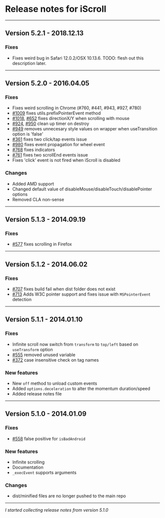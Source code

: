 # Release notes for iScroll

---

##  Version 5.2.1 - 2018.12.13

### Fixes
* Fixes weird bug in Safari 12.0.2/OSX 10.13.6. TODO: flesh out this description later.

---

##  Version 5.2.0 - 2016.04.05

### Fixes
* Fixes weird scrolling in Chrome (#760, #441, #943, #927, #780)
* [#1009](https://github.com/cubiq/iscroll/issues/1009) fixes utils.prefixPointerEvent method
* [#1018](https://github.com/cubiq/iscroll/issues/1018), [#652](https://github.com/cubiq/iscroll/issues/652) fixes directionX/Y when scrolling with mouse
* [#924](https://github.com/cubiq/iscroll/issues/924), [#950](https://github.com/cubiq/iscroll/issues/950) clean up timer on destroy
* [#949](https://github.com/cubiq/iscroll/issues/949) removes unnecesary style values on wrapper when useTransition option is 'false'
* [#361](https://github.com/cubiq/iscroll/issues/361) fixes two click/tap events issue
* [#980](https://github.com/cubiq/iscroll/issues/980) fixes event propagation for wheel event
* [#768](https://github.com/cubiq/iscroll/issues/768) fixes indicators
* [#761](https://github.com/cubiq/iscroll/issues/761) fixes two scrollEnd events issue
* Fixes 'click' event is not fired when iScroll is disabled

### Changes
* Added AMD support
* Changed default value of disableMouse/disableTouch/disablePointer options
* Removed CLA non-sense

---

##  Version 5.1.3 - 2014.09.19

### Fixes
* [#577](https://github.com/cubiq/iscroll/issues/577) fixes scrolling in Firefox

---

##  Version 5.1.2 - 2014.06.02

### Fixes
* [#707](https://github.com/cubiq/iscroll/pull/707) fixes build fail when dist folder does not exist
* [#713](https://github.com/cubiq/iscroll/pull/713) Adds W3C pointer support and fixes issue with `MSPointerEvent` detection

---

##  Version 5.1.1 - 2014.01.10

### Fixes
* Infinite scroll now switch from `transform` to `top/left` based on `useTransform` option
* [#555](https://github.com/cubiq/iscroll/issues/555) removed unused variable
* [#372](https://github.com/cubiq/iscroll/issues/372) case insensitive check on tag names

### New features
* New `off` method to unload custom events
* Added `options.deceleration` to alter the momentum duration/speed
* Added release notes file

---

##  Version 5.1.0 - 2014.01.09

### Fixes
* [#558](https://github.com/cubiq/iscroll/issues/558) false positive for `isBadAndroid`

### New features
* Infinite scrolling
* Documentation
* `_execEvent` supports arguments

### Changes
* dist/minified files are no longer pushed to the main repo

---

*I started collecting release notes from version 5.1.0*
